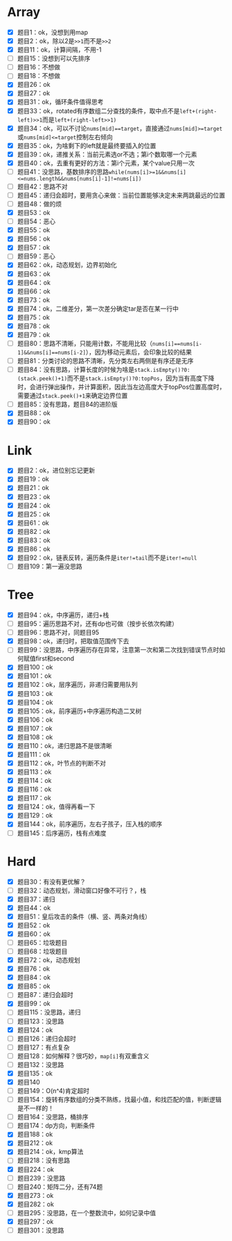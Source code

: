 # Array

* [x] 题目1：ok，没想到用map
* [x] 题目2：ok，除以2是`>>1`而不是`>>2`
* [x] 题目11：ok，计算间隔，不用-1
* [ ] 题目15：没想到可以先排序
* [ ] 题目16：不想做
* [ ] 题目18：不想做
* [x] 题目26：ok
* [x] 题目27：ok
* [x] 题目31：ok，循环条件值得思考
* [x] 题目33：ok，rotated有序数组二分查找的条件，取中点不是`left+(right-left)>>1`而是`left+(right-left>>1)`
* [x] 题目34：ok，可以不讨论`nums[mid]==target`，直接通过`nums[mid]>=target`或`nums[mid]<=target`控制左右倾向
* [x] 题目35：ok，为啥剩下的left就是最终要插入的位置
* [x] 题目39：ok，递推关系：当前元素选or不选；第i个数取哪一个元素
* [x] 题目40：ok，去重有更好的方法：第i个元素，某个value只用一次
* [ ] 题目41：没思路，基数排序的思路`while(nums[i]>=1&&nums[i]<=nums.length&&nums[nums[i]-1]!=nums[i])`
* [ ] 题目42：思路不对
* [ ] 题目45：递归会超时，要用贪心来做：当前位置能够决定未来两跳最远的位置
* [ ] 题目48：做的烦
* [x] 题目53：ok
* [ ] 题目54：恶心
* [x] 题目55：ok
* [x] 题目56：ok
* [x] 题目57：ok
* [ ] 题目59：恶心
* [x] 题目62：ok，动态规划，边界初始化
* [x] 题目63：ok
* [x] 题目64：ok
* [x] 题目66：ok
* [x] 题目73：ok
* [x] 题目74：ok，二维差分，第一次差分确定tar是否在某一行中
* [x] 题目75：ok
* [x] 题目78：ok
* [x] 题目79：ok
* [ ] 题目80：思路不清晰，只能用计数，不能用比较（`nums[i]==nums[i-1]&&nums[i]==nums[i-2]`），因为移动元素后，会印象比较的结果
* [ ] 题目81：分类讨论的思路不清晰，先分类左右两侧是有序还是无序
* [ ] 题目84：没有思路，计算长度的时候为啥是`stack.isEmpty()?0:(stack.peek()+1)`而不是`stack.isEmpty()?0:topPos`，因为当有高度下降时，会进行弹出操作，并计算面积，因此当左边高度大于topPos位置高度时，需要通过`stack.peek()+1`来确定边界位置
* [ ] 题目85：没有思路，题目84的进阶版
* [x] 题目88：ok
* [x] 题目90：ok

# Link

* [x] 题目2：ok，进位别忘记更新
* [x] 题目19：ok
* [x] 题目21：ok
* [x] 题目23：ok
* [x] 题目24：ok
* [x] 题目25：ok
* [x] 题目61：ok
* [x] 题目82：ok
* [x] 题目83：ok
* [x] 题目86：ok
* [x] 题目92：ok，链表反转，遍历条件是`iter!=tail`而不是`iter!=null`
* [ ] 题目109：第一遍没思路

# Tree

* [x] 题目94：ok，中序遍历，递归+栈
* [ ] 题目95：遍历思路不对，还有dp也可做（按步长依次构建）
* [ ] 题目96：思路不对，同题目95
* [x] 题目98：ok，递归时，把取值范围传下去
* [ ] 题目99：没思路，中序遍历存在异常，注意第一次和第二次找到错误节点时如何赋值first和second
* [x] 题目100：ok
* [x] 题目101：ok
* [x] 题目102：ok，层序遍历，非递归需要用队列
* [x] 题目103：ok
* [x] 题目104：ok
* [x] 题目105：ok，前序遍历+中序遍历构造二叉树
* [x] 题目106：ok
* [x] 题目107：ok
* [x] 题目108：ok
* [x] 题目110：ok，递归思路不是很清晰
* [x] 题目111：ok
* [x] 题目112：ok，叶节点的判断不对
* [x] 题目113：ok
* [x] 题目114：ok
* [x] 题目116：ok
* [x] 题目117：ok
* [x] 题目124：ok，值得再看一下
* [x] 题目129：ok
* [x] 题目144：ok，前序遍历，左右子孩子，压入栈的顺序
* [ ] 题目145：后序遍历，栈有点难度

# Hard

* [x] 题目30：有没有更优解？
* [ ] 题目32：动态规划，滑动窗口好像不可行？，栈
* [x] 题目37：递归
* [x] 题目44：ok
* [x] 题目51：皇后攻击的条件（横、竖、两条对角线）
* [x] 题目52：ok
* [x] 题目60：ok
* [ ] 题目65：垃圾题目
* [ ] 题目68：垃圾题目
* [x] 题目72：ok，动态规划
* [x] 题目76：ok
* [x] 题目84：ok
* [x] 题目85：ok
* [ ] 题目87：递归会超时
* [x] 题目99：ok
* [ ] 题目115：没思路，递归
* [ ] 题目123：没思路
* [x] 题目124：ok
* [ ] 题目126：递归会超时
* [ ] 题目127：有点复杂
* [ ] 题目128：如何解释？很巧妙，`map[i]`有双重含义
* [ ] 题目132：没思路
* [x] 题目135：ok
* [x] 题目140
* [ ] 题目149：O(n^4)肯定超时
* [ ] 题目154：旋转有序数组的分类不熟练，找最小值，和找匹配的值，判断逻辑是不一样的！
* [ ] 题目164：没思路，桶排序
* [ ] 题目174：dp方向，判断条件
* [x] 题目188：ok
* [x] 题目212：ok
* [x] 题目214：ok，kmp算法
* [ ] 题目218：没有思路
* [x] 题目224：ok
* [ ] 题目239：没思路
* [ ] 题目240：矩阵二分，还有74题
* [x] 题目273：ok
* [x] 题目282：ok
* [ ] 题目295：没思路，在一个整数流中，如何记录中值
* [x] 题目297：ok
* [ ] 题目301：没思路